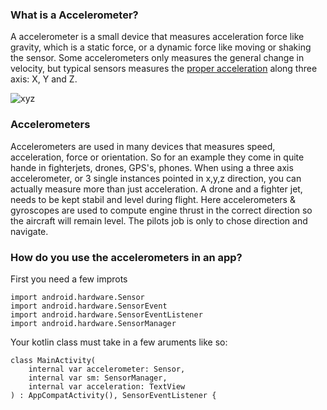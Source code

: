 ### What is a Accelerometer?
A accelerometer is a small device that measures acceleration force like gravity, which is a static force, or a dynamic force like moving or shaking the sensor. Some accelerometers only measures the general change in velocity, but typical sensors measures the [proper acceleration](https://en.wikipedia.org/wiki/Proper_acceleration) along three axis: X, Y and Z.

![xyz](http://www.werkstattworkshop.com/sites/all/themes/media/projects/acc/xyz.png) 


### Accelerometers
Accelerometers are used in many devices that measures speed, acceleration, force or orientation. So for an example they come in quite hande in fighterjets, drones, GPS's, phones. When using a three axis accelerometer, or 3 single instances pointed in x,y,z direction, you can actually measure more than just acceleration. A drone and a fighter jet, needs to be kept stabil and level during flight. Here accelerometers & gyroscopes are used to compute engine thrust in the correct direction so the aircraft will remain level. The pilots job is only to chose direction and navigate.

### How do you use the accelerometers in an app?

First you need a few improts
```
import android.hardware.Sensor
import android.hardware.SensorEvent
import android.hardware.SensorEventListener
import android.hardware.SensorManager
```
Your kotlin class must take in a few aruments like so:
```
class MainActivity(
    internal var accelerometer: Sensor,
    internal var sm: SensorManager,
    internal var acceleration: TextView
) : AppCompatActivity(), SensorEventListener {
```
